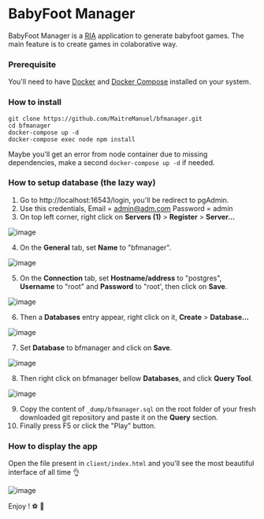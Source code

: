 # BabyFoot Manager

BabyFoot Manager is a [RIA](https://en.wikipedia.org/wiki/Rich_Internet_application) application to generate babyfoot games. The main feature is to create games in colaborative way.

### Prerequisite

You'll need to have [Docker](https://docs.docker.com/engine/install/) and [Docker Compose](https://docs.docker.com/compose/install/) installed on your system.

### How to install

```
git clone https://github.com/MaitreManuel/bfmanager.git
cd bfmanager
docker-compose up -d
docker-compose exec node npm install
```

Maybe you'll get an error from node container due to missing dependencies, make a second `docker-compose up -d` if needed.

### How to setup database (the lazy way)

1. Go to http://localhost:16543/login, you'll be redirect to pgAdmin.
2. Use this credentials, Email = admin@adm.com Password = admin
3. On top left corner, right click on __Servers (1)__ > __Register__ > __Server...__

![image](https://user-images.githubusercontent.com/23707008/185819793-b195b793-2bbc-422d-8a4c-05fe4e54f504.png)

4. On the __General__ tab, set __Name__ to "bfmanager".

![image](https://user-images.githubusercontent.com/23707008/185819685-a7a96b7e-80f9-46ba-adab-7cec9da8205a.png)

5. On the __Connection__ tab, set __Hostname/address__ to "postgres", __Username__ to "root" and __Password__ to "root', then click on __Save__.

![image](https://user-images.githubusercontent.com/23707008/185819711-57acd6b6-5ad1-42b8-b62b-6afe1db2a300.png)

6. Then a __Databases__ entry appear, right click on it, __Create__ > __Database...__

![image](https://user-images.githubusercontent.com/23707008/185819765-50938a7c-d518-4848-9338-a02eb40df1e2.png)

7. Set __Database__ to bfmanager and click on __Save__.

![image](https://user-images.githubusercontent.com/23707008/185819828-5dc2d5a0-4e74-463a-9224-ffb1a4807468.png)

8. Then right click on bfmanager bellow __Databases__, and click __Query Tool__.

![image](https://user-images.githubusercontent.com/23707008/185819858-c97c174c-e195-4093-87a5-499c7fbdf7cb.png)

9. Copy the content of `_dump/bfmanager.sql` on the root folder of your fresh downloaded git repository and paste it on the __Query__ section.
10. Finally press F5 or click the "Play" button.

### How to display the app

Open the file present in `client/index.html` and you'll see the most beautiful interface of all time 👌

![image](https://user-images.githubusercontent.com/23707008/185820000-19febfd5-2b04-4790-95a1-62d647fd83d1.png)

Enjoy ! ⚽ 🍺
